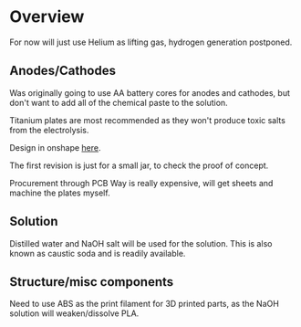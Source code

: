 # Overview
For now will just use Helium as lifting gas, hydrogen generation postponed.

## Anodes/Cathodes
Was originally going to use AA battery cores for anodes and cathodes,
but don't want to add all of the chemical paste to the solution.

Titanium plates are most recommended as they won't produce toxic
salts from the electrolysis.

Design in onshape [here](https://cad.onshape.com/documents/11e8b4afca43f1b58dd3ea7a/w/9a1579be23d9b421699b7865/e/278ab0829adb92fd8254bba1?renderMode=0&uiState=66765533c651a55562f518a5).

The first revision is just for a small jar, to check the proof of concept.

Procurement through PCB Way is really expensive, will get sheets and 
machine the plates myself.

## Solution
Distilled water and NaOH salt will be used for the solution.
This is also known as caustic soda and is readily available.


## Structure/misc components
Need to use ABS as the print filament for 3D printed parts, as the
NaOH solution will weaken/dissolve PLA.
